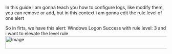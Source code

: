 In this guide i am gonna teach you how to configure logs, like modify them, you can remove or add, but in this context i am gonna edit the rule.level of one alert

So in firts, we have this alert: Windows Logon Success with rule.level: 3 and i want to elevate the level rule
<img width="1434" height="39" alt="Image" src="https://github.com/user-attachments/assets/89603733-34f5-43e1-a26c-d3b88482d1b0" />
